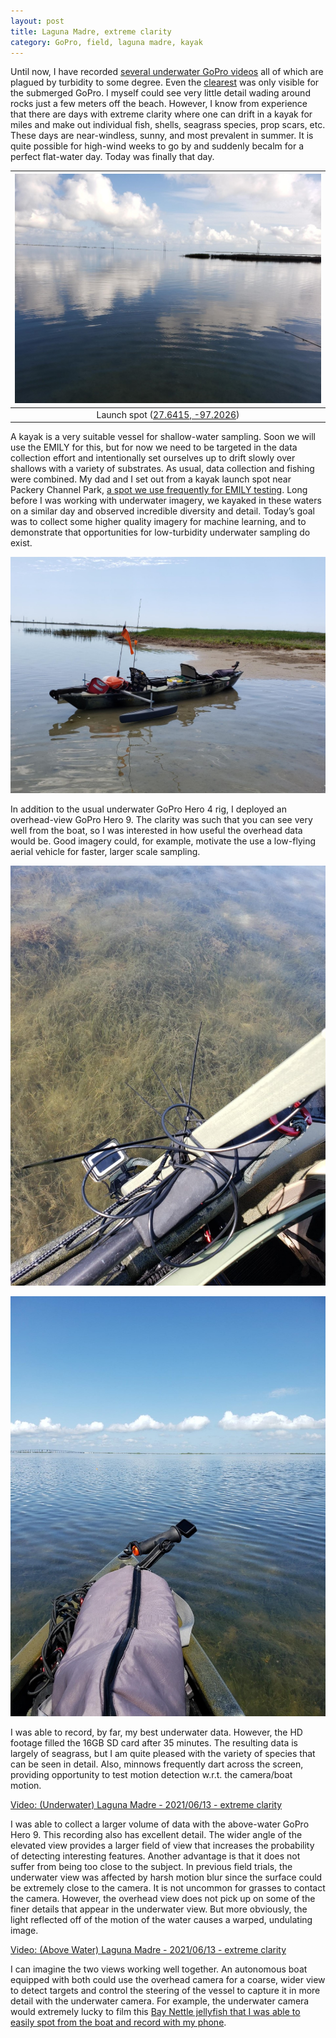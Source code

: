 ```yaml
---
layout: post
title: Laguna Madre, extreme clarity
category: GoPro, field, laguna madre, kayak
---
```


Until now, I have recorded [several underwater GoPro videos](https://www.google.com/maps/d/u/0/edit?mid=1ikjTzJSn8ZHcMEG60Y72kDa2iIK9PM3i&ll=27.65407068056824%2C-97.18341999999998&z=11) all of which are plagued by turbidity to some degree. Even the [clearest](https://ekrell.github.io/rocks-port-aransas/) was only visible for the submerged GoPro. I myself could see very little detail wading around rocks just a few meters off the beach. However, I know from experience that there are days with extreme clarity where one can drift in a kayak for miles and make out individual fish, shells, seagrass species, prop scars, etc. These days are near-windless, sunny, and most prevalent in summer. It is quite possible for high-wind weeks to go by and suddenly becalm for a perfect flat-water day. Today was finally that day. 

| ![Kayak launch](../images/20210613_launch.jpg) | 
|:--:| 
| Launch spot ([27.6415, -97.2026](https://www.google.com/maps/@27.6411645,-97.2043261,608m/data=!3m1!1e3)) |

A kayak is a very suitable vessel for shallow-water sampling. Soon we will use the EMILY for this, but for now we need to be targeted in the data collection effort and intentionally set ourselves up to drift slowly over shallows with a variety of substrates. As usual, data collection and fishing were combined. My dad and I set out from a kayak launch spot near Packery Channel Park, [a spot we use frequently for EMILY testing](https://ekrell.github.io/manual-test/). Long before I was working with underwater imagery, we kayaked in these waters on a similar day and observed incredible diversity and detail. Today’s goal was to collect some higher quality imagery for machine learning, and to demonstrate that opportunities for low-turbidity underwater sampling do exist. 

![Kayak](../images/20210613_kayak2.jpg)

In addition to the usual underwater GoPro Hero 4 rig, I deployed an overhead-view GoPro Hero 9. The clarity was such that you can see very well from the boat, so I was interested in how useful the overhead data would be. Good imagery could, for example, motivate the use a low-flying aerial vehicle for faster, larger scale sampling. 

![Underwater GoPro Hero 4 setup](../images/20210613_underwater.jpg)

![Above water GoPro Hero 9 setup](../images/20210613_abovewater.jpg)

I was able to record, by far, my best underwater data. However, the HD footage filled the 16GB SD card after 35 minutes. The resulting data is largely of seagrass, but I am quite pleased with the variety of species that can be seen in detail. Also, minnows frequently dart across the screen, providing opportunity to test motion detection w.r.t. the camera/boat motion. 

[Video: (Underwater) Laguna Madre - 2021/06/13 - extreme clarity](https://youtu.be/HfisJm9n5yk)

I was able to collect a larger volume of data with the above-water GoPro Hero 9. This recording also has excellent detail. The wider angle of the elevated view provides a larger field of view that increases the probability of detecting interesting features. Another advantage is that it does not suffer from being too close to the subject. In previous field trials, the underwater view was affected by harsh motion blur since the surface could be extremely close to the camera. It is not uncommon for grasses to contact the camera. However, the overhead view does not pick up on some of the finer details that appear in the underwater view. But more obviously, the light reflected off of the motion of the water causes a warped, undulating image. 

[Video: (Above Water) Laguna Madre - 2021/06/13 - extreme clarity](https://youtu.be/N9gpic8N0I0)

I can imagine the two views working well together. An autonomous boat equipped with both could use the overhead camera for a coarse, wider view to detect targets and control the steering of the vessel to capture it in more detail with the underwater camera. For example, the underwater camera would extremely lucky to film this [Bay Nettle jellyfish that I was able to easily spot from the boat and record with my phone](https://twitter.com/krell_evan/status/1404227879727255554). 
